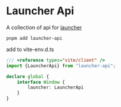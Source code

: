 # Launcher Api

A collection of api for [launcher](https://github.com/fzdwx/launcher)

```shell
pnpm add launcher-api
```

add to vite-env.d.ts

```ts
/// <reference types="vite/client" />
import {LauncherApi} from "launcher-api";

declare global {
    interface Window {
        launcher: LauncherApi
    }
}
```
